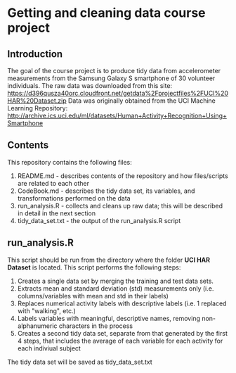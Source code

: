 # Getting and cleaning data course project

## Introduction


The goal of the course project is to produce tidy data from accelerometer measurements from the Samsung Galaxy S smartphone of 30 volunteer individuals. The raw data was downloaded from this site: <https://d396qusza40orc.cloudfront.net/getdata%2Fprojectfiles%2FUCI%20HAR%20Dataset.zip>
Data was originally obtained from the UCI Machine Learning Repository: <http://archive.ics.uci.edu/ml/datasets/Human+Activity+Recognition+Using+Smartphone>

## Contents


This repository contains the following files:

1. README.md - describes contents of the repository and how files/scripts are related to each other
2. CodeBook.md - describes the tidy data set, its variables, and transformations performed on the data
3. run_analysis.R - collects and cleans up raw data; this will be described in detail in the next section
4. tidy_data_set.txt - the output of the run_analysis.R script


## run_analysis.R

This script should be run from the directory where the folder **UCI HAR Dataset** is located. This script performs the following steps:

1. Creates a single data set by merging the training and test data sets.
2. Extracts mean and standard deviation (std) measurements only (i.e. columns/variables with mean and std in their labels)
3. Replaces numerical activity labels with descriptive labels (i.e. 1 replaced with "walking", etc.)
4. Labels variables with meaningful, descriptive names, removing non-alphanumeric characters in the process
5. Creates a second tidy data set, separate from that generated by the first 4 steps, that includes the average of each variable for each activity for each indiviual subject

The tidy data set will be saved as tidy_data_set.txt
